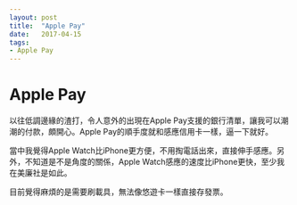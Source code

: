 ```yaml
---
layout: post
title:  "Apple Pay"
date:   2017-04-15
tags:
- Apple Pay
---
```

# Apple Pay

以往低調邊緣的渣打，令人意外的出現在Apple Pay支援的銀行清單，讓我可以潮潮的付款，頗開心。Apple Pay的順手度就和感應信用卡一樣，逼一下就好。

當中我覺得Apple Watch比iPhone更方便，不用掏電話出來，直接伸手感應。另外，不知道是不是角度的關係，Apple Watch感應的速度比iPhone更快，至少我在美廉社是如此。

目前覺得麻煩的是需要刷載具，無法像悠遊卡一樣直接存發票。